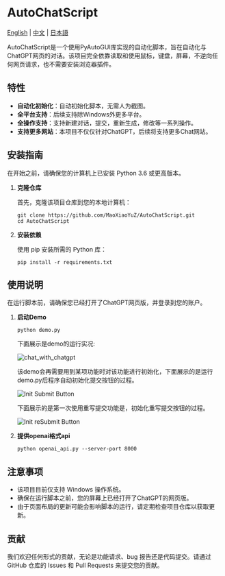 # AutoChatScript

[English](readme.md) | [中文](readme_cn.md) | [日本語](readme_jp.md)

AutoChatScript是一个使用PyAutoGUI库实现的自动化脚本，旨在自动化与ChatGPT网页的对话。该项目完全依靠读取和使用鼠标，键盘，屏幕，不逆向任何网页请求，也不需要安装浏览器插件。

## 特性

- **自动化初始化**：自动初始化脚本，无需人为截图。
- **全平台支持**：后续支持除Windows外更多平台。
- **全操作支持**：支持新建对话，提交，重新生成，修改等一系列操作。
- **支持更多网站**：本项目不仅仅针对ChatGPT，后续将支持更多Chat网站。

## 安装指南

在开始之前，请确保您的计算机上已安装 Python 3.6 或更高版本。

1. **克隆仓库**

    首先，克隆该项目仓库到您的本地计算机：

    ```
    git clone https://github.com/MaoXiaoYuZ/AutoChatScript.git
    cd AutoChatScript
    ```

2. **安装依赖**

    使用 pip 安装所需的 Python 库：

    ```
    pip install -r requirements.txt
    ```

## 使用说明

在运行脚本前，请确保您已经打开了ChatGPT网页版，并登录到您的账户。

1. **启动Demo**

    ```
    python demo.py
    ```

    下面展示是demo的运行实况:

    ![chat_with_chatgpt](assets/chat_with_chatgpt.gif "Demo的运行实况")

    该demo会再需要用到某项功能时对该功能进行初始化，下面展示的是运行demo.py后程序自动初始化提交按钮的过程。

    ![Init Submit Button](assets/init_submit_button.gif "初始化提交按钮")

    下面展示的是第一次使用重写提交功能是，初始化重写提交按钮的过程。

    ![Init reSubmit Button](assets/init_resubmit_button.gif "初始化重新提交按钮")

2. **提供openai格式api**


    ```
    python openai_api.py --server-port 8000
    ```

## 注意事项

- 该项目目前仅支持 Windows 操作系统。
- 确保在运行脚本之前，您的屏幕上已经打开了ChatGPT的网页版。
- 由于页面布局的更新可能会影响脚本的运行，请定期检查项目仓库以获取更新。

## 贡献

我们欢迎任何形式的贡献，无论是功能请求、bug 报告还是代码提交。请通过 GitHub 仓库的 Issues 和 Pull Requests 来提交您的贡献。
